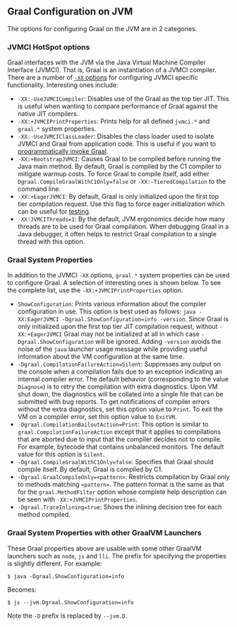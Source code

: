 ## Graal Configuration on JVM

The options for configuring Graal on the JVM are in 2 categories.

### JVMCI HotSpot options

Graal interfaces with the JVM via the Java Virtual Machine Compiler Interface
(JVMCI). That is, Graal is an instantiation of a JVMCI compiler.
There are a number of [`-XX` options](https://docs.oracle.com/javase/8/docs/technotes/tools/unix/java.html)
for configuring JVMCI specific functionality. Interesting ones include:

* `-XX:-UseJVMCICompiler`: Disables use of the Graal as the top tier JIT. This is
useful when wanting to compare performance of Graal against the native JIT compilers.
* `-XX:+JVMCIPrintProperties`: Prints help for all defined `jvmci.*` and `graal.*` system properties.
* `-XX:-UseJVMCIClassLoader`: Disables the class loader used to isolate JVMCI and Graal
from application code. This is useful if you want to
[programmatically invoke Graal](https://github.com/oracle/graal/blob/eda70d0f1cfdfb0baa9abca534e2c36184bc1546/compiler/src/org.graalvm.compiler.core.test/src/org/graalvm/compiler/core/test/tutorial/InvokeGraal.java#L56-L58).
* `-XX:+BootstrapJVMCI`: Causes Graal to be compiled before running the Java main method.
By default, Graal is compiled by the C1 compiler to mitigate warmup costs. To force Graal
to compile itself, add either `Dgraal.CompileGraalWithC1Only=false` or `-XX:-TieredCompilation`
to the command line.
* `-XX:+EagerJVMCI`: By default, Graal is only initialized upon the first top tier compilation
request. Use this flag to force eager initialization which can be useful for [testing](https://bugs.openjdk.java.net/browse/JDK-8195632).
* `-XX:JVMCIThreads=1`: By the default, JVM ergonomics decide how many threads are to
be used for Graal compilation. When debugging Graal in a Java debugger, it often helps to
restrict Graal compilation to a single thread with this option.

### Graal System Properties

In addition to the JVMCI `-XX` options, `graal.*` system properties
can be used to configure Graal. A selection of interesting ones is shown below.
To see the complete list, use the `-XX:+JVMCIPrintProperties` option.

* `ShowConfiguration`: Prints various information about the compiler configuration in use.
This option is best used as follows: `java -XX:EagerJVMCI -Dgraal.ShowConfiguration=info -version`.
Since Graal is only initialized upon the first top tier JIT compilation
request, without `-XX:+EagerJVMCI` Graal may not be initialized at all
in which case `-Dgraal.ShowConfiguration` will be ignored. Adding `-version`
avoids the noise of the `java` launcher usage message while providing useful
information about the VM configuration at the same time.
* `-Dgraal.CompilationFailureAction=Silent`: Suppresses any output on the console when
a compilation fails due to an exception indicating an internal compiler error.
The default behavior (corresponding to the value `Diagnose`) is to retry the compilation
with extra diagnostics. Upon VM shut down, the diagnostics will be collated into
a single file that can be submitted with bug reports. To get notifications of
compiler errors without the extra diagnostics, set this option value to `Print`.
To exit the VM on a compiler error, set this option value to `ExitVM`.
* `-Dgraal.CompilationBailoutAction=Print`: This option is similar to
`graal.CompilationFailureAction` except that it applies to compilations that
are aborted due to input that the compiler decides not to compile. For example,
bytecode that contains unbalanced monitors. The default value for this option
is `Silent`.
* `-Dgraal.CompileGraalWithC1Only=false`: Specifies that Graal should compile itself.
By default, Graal is compiled by C1.
* `-Dgraal.GraalCompileOnly=<pattern>`: Restricts compilation by Graal only to methods
matching `<pattern>`. The pattern format is the same as that for the `graal.MethodFilter`
option whose complete help description can be seen with `-XX:+JVMCIPrintProperties`.
* `-Dgraal.TraceInlining=true`: Shows the inlining decision tree for each method compiled.

### Graal System Properties with other GraalVM Launchers

These Graal properties above are usable with some other GraalVM launchers such as
`node`, `js` and `lli`. The prefix for specifying the properties is slightly different.
For example:

```
$ java -Dgraal.ShowConfiguration=info
```

Becomes:

```
$ js --jvm.Dgraal.ShowConfiguration=info
```

Note the `-D` prefix is replaced by `--jvm.D`.
